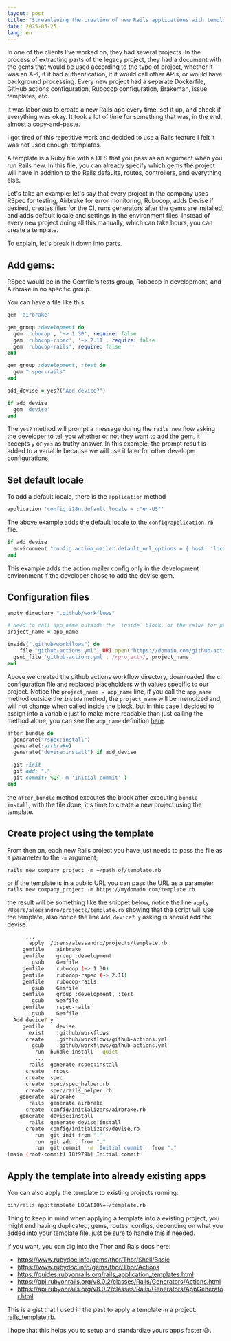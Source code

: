```yaml
---
layout: post
title: "Streamlining the creation of new Rails applications with templates"
date: 2025-05-25
lang: en
---
```

In one of the clients I’ve worked on, they had several projects. In the process of extracting parts of the legacy project, they had a document with the gems that would be used according to the type of project, whether it was an API, if it had authentication, if it would call other APIs, or would have background processing. Every new project had a separate Dockerfile, GitHub actions configuration, Rubocop configuration, Brakeman, issue templates, etc.

It was laborious to create a new Rails app every time, set it up, and check if everything was okay. It took a lot of time for something that was, in the end, almost a copy-and-paste.

I got tired of this repetitive work and decided to use a Rails feature I felt it was not used enough: templates.

A template is a Ruby file with a DLS that you pass as an argument when you run Rails new. In this file, you can already specify which gems the project will have in addition to the Rails defaults, routes, controllers, and everything else.

Let's take an example: let's say that every project in the company uses RSpec for testing, Airbrake for error monitoring, Rubocop,  adds Devise if desired, creates files for the CI, runs generators after the gems are installed, and adds default locale and settings in the environment files. Instead of every new project doing all this manually, which can take hours, you can create a template.

To explain, let's break it down into parts.

## Add gems:

RSpec would be in the Gemfile's tests group, Robocop in development, and Airbrake in no specific group.

You can have a file like this.

```ruby
gem 'airbrake'

gem_group :development do
  gem 'rubocop', '~> 1.30', require: false
  gem 'rubocop-rspec', '~> 2.11', require: false
  gem 'rubocop-rails', require: false
end

gem_group :development, :test do
  gem "rspec-rails"
end

add_devise = yes?("Add device?")

if add_devise
  gem 'devise'
end
```

The `yes?` method will prompt a message during the `rails new` flow asking the developer to tell you whether or not they want to add the gem, it accepts `y` or `yes` as truthy answer. In this example, the prompt result is added to a variable because we will use it later for other developer configurations;

## Set default locale

To add a default locale, there is the `application` method

```ruby
application 'config.i18n.default_locale = :"en-US"'
```

The above example adds the default locale to the `config/application.rb` file.

```ruby
if add_devise
  environment "config.action_mailer.default_url_options = { host: 'localhost', port: 3000 }", env: "development"
end
```

This example adds the action mailer config only in the development environment if the developer chose to add the devise gem.

## Configuration files

```ruby
empty_directory ".github/workflows"

# need to call app_name outside the `inside` block, or the value for project_name will be the workflows directory name
project_name = app_name

inside(".github/workflows") do
	file "github-actions.yml", URI.open("https://domain.com/github-actions.yml").read
  gsub_file 'github-actions.yml', /<project>/, project_name
end
```

Above we created the github actions workflow directory, downloaded the ci configuration file and replaced placeholders with values specific to our project. Notice the `project_name = app_name` line, if you call the `app_name` method outside the `inside` method, the `project_name` will be memoized and, will not change when called inside the block, but in this case I decided to assign into a variable just to make more readable than just calling the method alone; you can see the `app_name` definition [here](https://github.com/rails/rails/blob/v8.0.2/railties/lib/rails/generators/app_name.rb#L9-L11).

```ruby
after_bundle do
  generate("rspec:install")
  generate(:airbrake)
  generate("devise:install") if add_devise

  git :init
  git add: "."
  git commit: %Q{ -m 'Initial commit' }
end
```

the `after_bundle` method executes the block after executing `bundle install`; with the file done, it's time to create a new project using the template.

## Create project using the template

From then on, each new Rails project you have just needs to pass the file as a parameter to the `-m` argument;

`rails new company_project -m ~/path_of/template.rb`

or if the template is in a public URL you can pass the URL as a parameter `rails new company_project -m https://mydomain.com/template.rb`

the result will be something like the snippet below, notice the line `apply /Users/alessandro/projects/template.rb` showing that the script will use the template, also notice the line `Add device? y` asking is should add the devise

```bash
      ...
       apply  /Users/alessandro/projects/template.rb
     gemfile    airbrake
     gemfile    group :development
        gsub    Gemfile
     gemfile    rubocop (~> 1.30)
     gemfile    rubocop-rspec (~> 2.11)
     gemfile    rubocop-rails
        gsub    Gemfile
     gemfile    group :development, :test
        gsub    Gemfile
     gemfile    rspec-rails
        gsub    Gemfile
  Add device? y
     gemfile    devise
       exist    .github/workflows
      create    .github/workflows/github-actions.yml
        gsub    .github/workflows/github-actions.yml
         run  bundle install --quiet
         ...
       rails  generate rspec:install
      create  .rspec
      create  spec
      create  spec/spec_helper.rb
      create  spec/rails_helper.rb
    generate  airbrake
       rails  generate airbrake
      create  config/initializers/airbrake.rb
    generate  devise:install
       rails  generate devise:install
      create  config/initializers/devise.rb
         run  git init from "."
         run  git add . from "."
         run  git commit  -m 'Initial commit'  from "."
[main (root-commit) 18f979b] Initial commit

```

## Apply the template into already existing apps

You can also apply the template to existing projects running:

```bash
bin/rails app:template LOCATION=~/template.rb
```

Thing to keep in mind when applying a template into a existing project, you might end having duplicated, gems, routes, configs, depending on what you added into your template file, just be sure to handle this if needed.


If you want, you can dig into the Thor and Rais docs here:

- <https://www.rubydoc.info/gems/thor/Thor/Shell/Basic>
- <https://www.rubydoc.info/gems/thor/Thor/Actions>
- <https://guides.rubyonrails.org/rails_application_templates.html>
- <https://api.rubyonrails.org/v8.0.2/classes/Rails/Generators/Actions.html>
- <https://api.rubyonrails.org/v8.0.2/classes/Rails/Generators/AppGenerator.html>

This is a gist that I used in the past to apply a template in a project: [rails_template.rb](https://gist.github.com/adbatista/6189355b46f78fca34b98d5ae1fa58f1).

I hope that this helps you to setup and standardize yours apps faster 😃.
